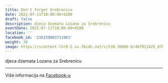 ```yaml
---
title: Don't forget Srebrenica
date: 2021-07-11T18:00:00+0200
draft: false
description: djeca dzemata Lozana za Srebrenicu
eventDate: 2021-07-11T18:00:00+0200
location: ''
facebook_id: '216159003711963'
weight: 30
image: https://scontent-lhr8-2.xx.fbcdn.net/v/t39.30808-6/467911425_8702124949883247_8451066247417132989_n.jpg?_nc_cat=103&ccb=1-7&_nc_sid=9e60e4&_nc_ohc=vAsShlgLGckQ7kNvwHaDj0k&_nc_oc=AdkVn7vUjlQn6Wxg7KH5C1G2LfoYX23nglJx8bmEkciTlS-EDd9iWMRFqu9_8pCmFkY&_nc_zt=23&_nc_ht=scontent-lhr8-2.xx&edm=ABTKTjYEAAAA&_nc_gid=tMUYqYgQ_Ou8ZZV_Fuv80w&oh=00_AfS8i7hYPFALFGuSrSDBNmzMV_PL-NictxwKV8khHEDGVA&oe=68863E59
---
```


djeca dzemata Lozana za Srebrenicu

---

Više informacija na [Facebook-u](https://facebook.com/events/216159003711963)